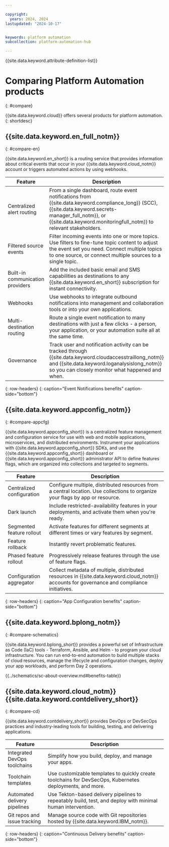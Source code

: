 ```yaml
---

copyright:
  years: 2024, 2024
lastupdated: "2024-10-17"


keywords: platform automation
subcollection: platform-automation-hub

---
```



{{site.data.keyword.attribute-definition-list}}

# Comparing Platform Automation products
{: #compare}

{{site.data.keyword.cloud}} offers several products for platform automation.
{: shortdesc}

## {{site.data.keyword.en_full_notm}}
{: #compare-en}

{{site.data.keyword.en_short}} is a routing service that provides information about critical events that occur in your {{site.data.keyword.cloud_notm}} account or triggers automated actions by using webhooks.

| Feature | Description | 
|----------|---------|
| Centralized alert routing | From a single dashboard, route event notifications from {{site.data.keyword.compliance_long}} (SCC), {{site.data.keyword.secrets-manager_full_notm}}, or {{site.data.keyword.monitoringfull_notm}} to relevant stakeholders. | 
| Filtered source events | Filter incoming events into one or more topics. Use filters to fine-tune topic content to adjust the event set you need. Connect multiple topics to one source, or connect multiple sources to a single topic. | 
| Built-in communication providers | Add the included basic email and SMS capabilities as destinations to any {{site.data.keyword.en_short}} subscription for instant connectivity. |
| Webhooks | Use webhooks to integrate outbound notifications into management and collaboration tools or into your own applications. |
| Multi-destination routing | Route a single event notification to many destinations with just a few clicks - a person, your application, or your automation suite all at the same time. | 
| Governance | Track user and notification activity can be tracked through {{site.data.keyword.cloudaccesstraillong_notm}} and {{site.data.keyword.loganalysislong_notm}} so you can closely monitor what happened and when. | 
{: row-headers}
{: caption="Event Notifications benefits" caption-side="bottom"}

## {{site.data.keyword.appconfig_notm}}
{: #compare-appcfg}

{{site.data.keyword.appconfig_short}} is a centralized feature management and configuration service for use with web and mobile applications, microservices, and distributed environments. Instrument your applications with {{site.data.keyword.appconfig_short}} SDKs, and use the {{site.data.keyword.appconfig_short}} dashboard or {{site.data.keyword.appconfig_short}} administrator API to define features flags, which are organized into collections and targeted to segments.

| Feature | Description | 
|----------|---------|
| Centralized configuration | Configure multiple, distributed resources from a central location. Use collections to organize your flags by app or resource. | 
| Dark launch | Include restricted-availability features in your deployments, and activate them when you're ready. | 
| Segmented feature rollout | Activate features for different segments at different times or vary features by segment. | 
| Feature rollback | Instantly revert problematic features. | 
| Phased feature rollout | Progressively release features through the use of feature flags. | 
| Configuration aggregator | Collect metadata of multiple, distributed resources in {{site.data.keyword.cloud_notm}} accounts for governance and compliance initiatives. | 
{: row-headers}
{: caption="App Configuration benefits" caption-side="bottom"}

## {{site.data.keyword.bplong_notm}}
{: #compare-schematics}

{{site.data.keyword.bplong_short}} provides a powerful set of Infrastructure as Code (IaC) tools - Terraform, Ansible, and Helm - to program your cloud infrastructure. You can run end-to-end automation to build multiple stacks of cloud resources, manage the lifecycle and configuration changes, deploy your app workloads, and perform Day 2 operations.

{{../schematics/sc-about-overview.md#benefits-table}}

## {{site.data.keyword.cloud_notm}} {{site.data.keyword.contdelivery_short}}
{: #compare-cd}

{{site.data.keyword.contdelivery_short}} provides DevOps or DevSecOps practices and industry-leading tools for building, testing, and delivering applications.

| Feature | Description | 
|----------|---------|
| Integrated DevOps toolchains | Simplify how you build, deploy, and manage your apps. | 
| Toolchain templates | Use customizable templates to quickly create toolchains for DevSecOps, Kubernetes deployments, and more.
| Automated delivery pipelines | Use Tekton-based delivery pipelines to repeatably build, test, and deploy with minimal human intervention. | 
| Git repos and issue tracking | Manage source code with Git repositories hosted by {{site.data.keyword.IBM_notm}}. | 
{: row-headers}
{: caption="Continuous Delivery benefits" caption-side="bottom"}
